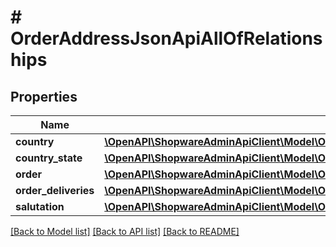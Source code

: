 # # OrderAddressJsonApiAllOfRelationships

## Properties

Name | Type | Description | Notes
------------ | ------------- | ------------- | -------------
**country** | [**\OpenAPI\ShopwareAdminApiClient\Model\OrderAddressJsonApiAllOfRelationshipsCountry**](OrderAddressJsonApiAllOfRelationshipsCountry.md) |  | [optional]
**country_state** | [**\OpenAPI\ShopwareAdminApiClient\Model\OrderAddressJsonApiAllOfRelationshipsCountryState**](OrderAddressJsonApiAllOfRelationshipsCountryState.md) |  | [optional]
**order** | [**\OpenAPI\ShopwareAdminApiClient\Model\OrderAddressJsonApiAllOfRelationshipsOrder**](OrderAddressJsonApiAllOfRelationshipsOrder.md) |  | [optional]
**order_deliveries** | [**\OpenAPI\ShopwareAdminApiClient\Model\OrderAddressJsonApiAllOfRelationshipsOrderDeliveries**](OrderAddressJsonApiAllOfRelationshipsOrderDeliveries.md) |  | [optional]
**salutation** | [**\OpenAPI\ShopwareAdminApiClient\Model\OrderAddressJsonApiAllOfRelationshipsSalutation**](OrderAddressJsonApiAllOfRelationshipsSalutation.md) |  | [optional]

[[Back to Model list]](../../README.md#models) [[Back to API list]](../../README.md#endpoints) [[Back to README]](../../README.md)
